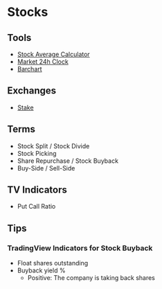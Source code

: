 # Stocks

<!--
data ex dividendos

Annual Share Buybacks

Prime Book Global Equities Cumulative 4 Week Short Trading Flow Z-Score
-->

## Tools

- [Stock Average Calculator](https://online-calculator.org/stock-average-calculator.aspx)
- [Market 24h Clock](https://market24hclock.com/)
- [Barchart](/stocks/barchart.md)

## Exchanges

- [Stake](https://hellostake.com/)

## Terms

- Stock Split / Stock Divide
- Stock Picking
- Share Repurchase / Stock Buyback
- Buy-Side / Sell-Side

<!--
Form 13F
-->

## TV Indicators

- Put Call Ratio

## Tips

### TradingView Indicators for Stock Buyback

- Float shares outstanding
- Buyback yield %
  - Positive: The company is taking back shares
